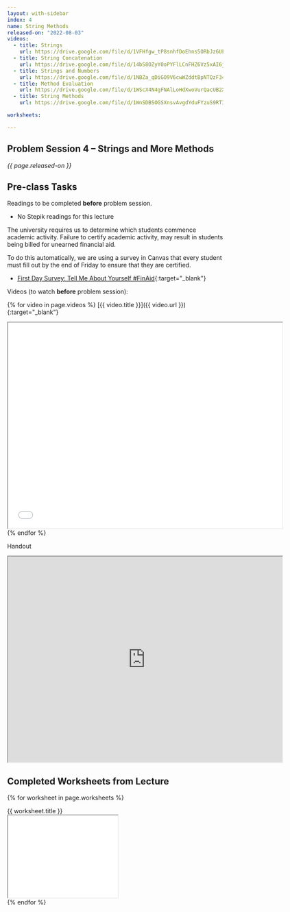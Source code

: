 ```yaml
---
layout: with-sidebar
index: 4
name: String Methods
released-on: "2022-08-03"
videos:
  - title: Strings
    url: https://drive.google.com/file/d/1VFHfgw_tP8snhfDoEhns5ORbJz6UFeDw
  - title: String Concatenation
    url: https://drive.google.com/file/d/14bS8OZyY0oPYFlLCnFHZ6Vz5xAI6jzE8    
  - title: Strings and Numbers
    url: https://drive.google.com/file/d/1NBZa_qDiGO9V6cwWZddtBpNTQzF348oL
  - title: Method Evaluation
    url: https://drive.google.com/file/d/1WScX4N4gFNAlLoHdXwoVurQacUB2X2JF
  - title: String Methods
    url: https://drive.google.com/file/d/1WnSDBSOGSXnsvAvgdYduFYzuS9RTIscK

worksheets:

---
```


## Problem Session 4 – Strings and More Methods 

_{{ page.released-on }}_

## Pre-class Tasks

Readings to be completed **before** problem session.

- No Stepik readings for this lecture

The university requires us to determine which students commence academic activity. Failure to certify academic activity, may result in students being billed for unearned financial aid.

To do this automatically, we are using a survey in Canvas that every student must fill out by the end of Friday
to ensure that they are certified.
- [First Day Survey: Tell Me About Yourself #FinAid](https://canvas.ucsd.edu/courses/38222/quizzes/109090){:target="_blank"} 

Videos (to watch **before** problem session):

{% for video in page.videos %}
[{{ video.title }}]({{ video.url }}){:target="_blank"}

<iframe src="{{ video.url }}/preview" width="640" height="480" allow="autoplay"></iframe>
{% endfor %}

Handout

<iframe src="https://drive.google.com/file/d/1hRvp-vspBMLX9GFSKYZkF0iSvvdsMLjZ/preview" width="640" height="480" allow="autoplay"></iframe>

## Completed Worksheets from Lecture

{% for worksheet in page.worksheets %}
<div class="worksheetBox">
{{ worksheet.title }}
<br>
<iframe src="{{ worksheet.url }}/preview" width="256" height="192" allow="autoplay"></iframe>
</div>
{% endfor %}
